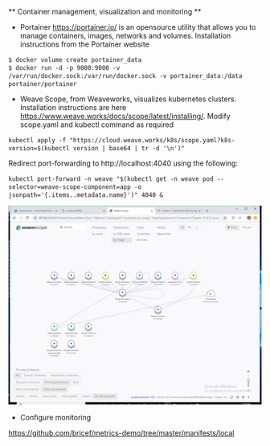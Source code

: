 ** Container management, visualization and monitoring **

* Portainer <https://portainer.io/> is an opensource utility that allows you to manage containers, images, networks and volumes.  Installation instructions from the Portainer website 

```
$ docker volume create portainer_data
$ docker run -d -p 9000:9000 -v /var/run/docker.sock:/var/run/docker.sock -v portainer_data:/data portainer/portainer
```
* Weave Scope, from Weaveworks, visualizes kubernetes clusters.  Installation instructions are here <https://www.weave.works/docs/scope/latest/installing/>.  Modify scope.yaml and kubectl command as required

```
kubectl apply -f "https://cloud.weave.works/k8s/scope.yaml?k8s-version=$(kubectl version | base64 | tr -d '\n')"
```
Redirect port-forwarding to http://localhost:4040 using the following: 
```
kubectl port-forward -n weave "$(kubectl get -n weave pod --selector=weave-scope-component=app -o jsonpath='{.items..metadata.name}')" 4040 & 
```
<img src="img/Weavescope.jpg" width="600">

* Configure monitoring

https://github.com/bricef/metrics-demo/tree/master/manifests/local
